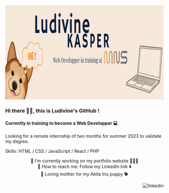 <img src="banner_LudivineK.png" height='300'>


### Hi there 👋🏻, this is Ludivine's GitHub !
#### Currently in training to become a Web Developper 💻
Looking for a remote internship of two months for summer 2023 to validate my degree.

Skills: HTML / CSS / JavaScript / React / PHP

<div align="center"> 🔭 I’m currently working on my portfolio website 👩🏼‍💻 </div>
<div align="center"> 📨 How to reach me: Follow my LinkedIn link ⬇️ </div>
<div align="center"> 🤎 Loving mother for my Akita Inu puppy 🐕</div>


[<img src='https://cdn.jsdelivr.net/npm/simple-icons@3.0.1/icons/linkedin.svg' alt='linkedin' height='40' align='right'>](https://www.linkedin.com/in/ludivine-kasper-laas-87729b253/)

